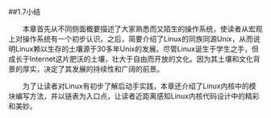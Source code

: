 ##1.7小结

&emsp;&emsp;本章首先从不同侧面概要描述了大家熟悉而又陌生的操作系统，使读者从宏观上对操作系统有一个初步认识。之后，简要介绍了Linux的同族同源Unix，从而说明Linux赖以生存的土壤源于30多年Unix的发展。尽管Linux诞生于学生之手，但成长于Internet这片肥沃的土壤，壮大于自由而开放的文化。因为其土壤和文化背景的厚实，决定了其发展的持续性和广阔的前景。

&emsp;&emsp;为了让读者对Linux有初步了解后动手实践，本章还介绍了Linux内核中的模块编写方法，并以链表为入口点，让读者近距离感知Linux内核代码设计中的精彩和美妙。

